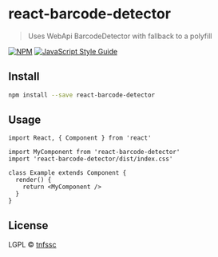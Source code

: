 # react-barcode-detector

> Uses WebApi BarcodeDetector with fallback to a polyfill

[![NPM](https://img.shields.io/npm/v/react-barcode-detector.svg)](https://www.npmjs.com/package/react-barcode-detector) [![JavaScript Style Guide](https://img.shields.io/badge/code_style-standard-brightgreen.svg)](https://standardjs.com)

## Install

```bash
npm install --save react-barcode-detector
```

## Usage

```tsx
import React, { Component } from 'react'

import MyComponent from 'react-barcode-detector'
import 'react-barcode-detector/dist/index.css'

class Example extends Component {
  render() {
    return <MyComponent />
  }
}
```

## License

LGPL © [tnfssc](https://github.com/tnfssc)
